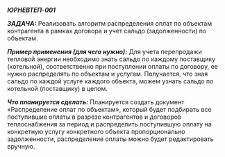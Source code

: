 ***ЮРНЕВТЕП-001***

***ЗАДАЧА:*** Реализовать алгоритм распределения оплат по объектам
контрагента в рамках договора и учет сальдо (задолженности) по объектам.

***Пример применения (для чего нужно):*** Для учета перепродажи тепловой
энергии необходимо знать сальдо по каждому поставщику (котельной),
соответственно при поступлении оплаты по договору, ее нужно распределять
по объектам и услугам. Получается, что зная сальдо по каждой услуге
каждого объекта, можем узнать сальдо по котельной (поставщику) в целом.

***Что планируется сделать:*** Планируется создать документ
«Распределение оплат по объектам», который будет подбирать все
поступившие оплаты в разрезе контрагентов и договоров теплоснабжения за
период и распределить поступившую оплату на конкретную услугу
конкретного объекта пропорционально задолженности, распределение оплаты
можно будет редактировать вручную.
